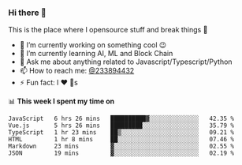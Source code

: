 ### Hi there 👋

<!--
**a233894432/a233894432** is a ✨ _special_ ✨ repository because its `README.md` (this file) appears on your GitHub profile.

Here are some ideas to get you started:

- 🔭 I’m currently working on ...
- 🌱 I’m currently learning ...
- 👯 I’m looking to collaborate on ...
- 🤔 I’m looking for help with ...
- 💬 Ask me about ...
- 📫 How to reach me: ...
- 😄 Pronouns: ...
- ⚡ Fun fact: ...
-->
 
 
This is the place where I opensource stuff and break things :rofl:

- 🔭 I’m currently working on something cool :wink:
- 🌱 I’m currently learning AI, ML and Block Chain
- 💬 Ask me about anything related to Javascript/Typescript/Python
- 📫 How to reach me: [@233894432](https://twitter.com/233894432)
- ⚡ Fun fact: I :heart: :dog:s

📊 **This week I spent my time on**
<!--START_SECTION:waka-->

```text
JavaScript   6 hrs 26 mins   ██████████▓░░░░░░░░░░░░░░   42.35 %
Vue.js       5 hrs 26 mins   █████████░░░░░░░░░░░░░░░░   35.79 %
TypeScript   1 hr 23 mins    ██▒░░░░░░░░░░░░░░░░░░░░░░   09.21 %
HTML         1 hr 8 mins     ██░░░░░░░░░░░░░░░░░░░░░░░   07.46 %
Markdown     23 mins         ▓░░░░░░░░░░░░░░░░░░░░░░░░   02.55 %
JSON         19 mins         ▓░░░░░░░░░░░░░░░░░░░░░░░░   02.19 %
```

<!--END_SECTION:waka-->
